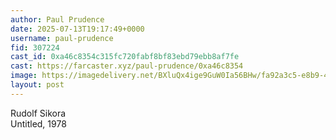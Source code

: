 ```yaml
---
author: Paul Prudence
date: 2025-07-13T19:17:49+0000
username: paul-prudence
fid: 307224
cast_id: 0xa46c8354c315fc720fabf8bf83ebd79ebb8af7fe
cast: https://farcaster.xyz/paul-prudence/0xa46c8354
image: https://imagedelivery.net/BXluQx4ige9GuW0Ia56BHw/fa92a3c5-e8b9-4ce6-8c4d-c9cd291c4700/original
layout: post
---
```

Rudolf Sikora  
Untitled, 1978  

<img src='https://imagedelivery.net/BXluQx4ige9GuW0Ia56BHw/fa92a3c5-e8b9-4ce6-8c4d-c9cd291c4700/original' alt='' referrerpolicy='no-referrer'/>